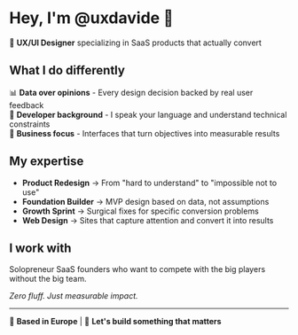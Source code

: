 # Hey, I'm @uxdavide 👋

🚀 **UX/UI Designer** specializing in SaaS products that actually convert

## What I do differently

📊 **Data over opinions** - Every design decision backed by real user feedback  
🤝 **Developer background** - I speak your language and understand technical constraints  
🎯 **Business focus** - Interfaces that turn objectives into measurable results  

## My expertise

- **Product Redesign** → From "hard to understand" to "impossible not to use"
- **Foundation Builder** → MVP design based on data, not assumptions
- **Growth Sprint** → Surgical fixes for specific conversion problems
- **Web Design** → Sites that capture attention and convert it into results

## I work with

Solopreneur SaaS founders who want to compete with the big players without the big team.

*Zero fluff. Just measurable impact.*

---

📍 **Based in Europe** | 🤝 **Let's build something that matters**
